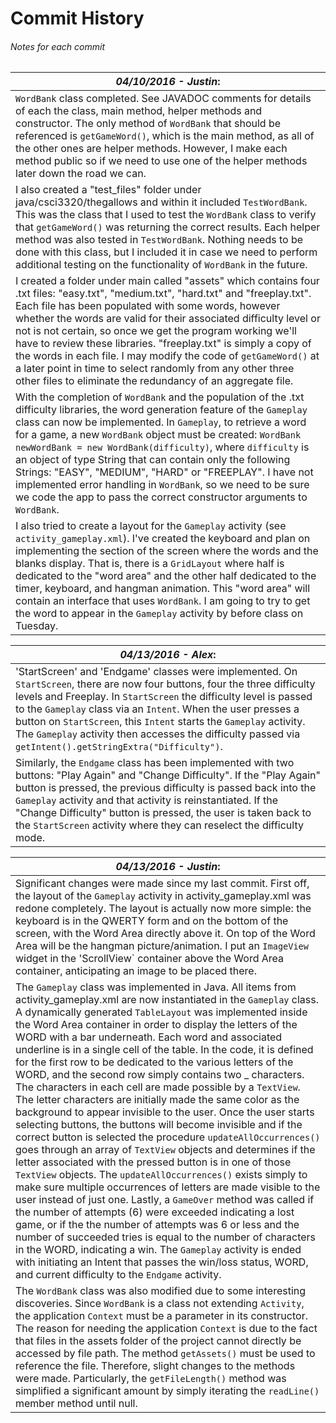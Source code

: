 # Commit History
###### Notes for each commit 



| _04/10/2016 - Justin_: |
|--------------------------------|
|`WordBank` class completed. See JAVADOC comments for details of each the class, main method, helper methods and constructor. The only method of `WordBank` that should be referenced is `getGameWord()`, which is the main method, as all of the other ones are helper methods. However, I make each method public so if we need to use one of the helper methods later down the road we can.  
| I also created a "test_files" folder under java/csci3320/thegallows and within it included `TestWordBank`. This was the class that I used to test the `WordBank` class to verify that `getGameWord()` was returning the correct results. Each helper method was also tested in `TestWordBank`. Nothing needs to be done with this class, but I included it in case we need to perform additional testing on the functionality of `WordBank` in the future.
| I created a folder under main called "assets" which contains four .txt files: "easy.txt", "medium.txt", "hard.txt" and "freeplay.txt". Each file has been populated with some words, however whether the words are valid for their associated difficulty level or not is not certain, so once we get the program working we'll have to review these libraries. "freeplay.txt" is simply a copy of the words in each file. I may modify the code of `getGameWord()` at a later point in time to select randomly from any other three other files to eliminate the redundancy of an aggregate file.
| With the completion of `WordBank` and the population of the .txt difficulty libraries, the word generation feature of the `Gameplay` class can now be implemented. In `Gameplay`, to retrieve a word for a game, a new `WordBank` object must be created: `WordBank newWordBank = new WordBank(difficulty)`, where `difficulty` is an object of type String that can contain only the following Strings: "EASY", "MEDIUM", "HARD" or "FREEPLAY". I have not implemented error handling in `WordBank`, so we need to be sure we code the app to pass the correct constructor arguments to `WordBank`. |
|I also tried to create a layout for the `Gameplay` activity (see `activity_gameplay.xml`). I've created the keyboard and plan on implementing the section of the screen where the words and the blanks display. That is, there is a `GridLayout` where half is dedicated to the "word area" and the other half dedicated to the timer, keyboard, and hangman animation. This "word area" will contain an interface that uses `WordBank`. I am going to try to get the word to appear in the `Gameplay` activity by before class on Tuesday. |


| _04/13/2016 - Alex_: |
|--------------------------------|
|'StartScreen' and 'Endgame' classes were implemented. On `StartScreen`, there are now four buttons, four the three difficulty levels and Freeplay. In `StartScreen` the difficulty level is passed to the `Gameplay` class via an `Intent`. When the user presses a button on `StartScreen`, this `Intent` starts the `Gameplay` activity. The `Gameplay` activity then accesses the difficulty passed via `getIntent().getStringExtra("Difficulty")`. |
| Similarly, the `Endgame` class has been implemented with two buttons: "Play Again" and "Change Difficulty". If the "Play Again" button is pressed, the previous difficulty is passed back into the `Gameplay` activity and that activity is reinstantiated. If the "Change Difficulty" button is pressed, the user is taken back to the `StartScreen` activity where they can reselect the difficulty mode. |


| _04/13/2016 - Justin_: |
|--------------------------------|
|Significant changes were made since my last commit. First off, the layout of the `Gameplay` activity in activity_gameplay.xml was redone completely. The layout is actually now more simple: the keyboard is in the QWERTY form and on the bottom of the screen, with the Word Area directly above it. On top of the Word Area will be the hangman picture/animation. I put an `ImageView` widget in the 'ScrollView` container above the Word Area container, anticipating an image to be placed there.|
|The `Gameplay` class was implemented in Java. All items from activity_gameplay.xml are now instantiated in the `Gameplay` class. A dynamically generated `TableLayout` was implemented inside the Word Area container in order to display the letters of the WORD with a bar underneath. Each word and associated underline is in a single cell of the table. In the code, it is defined for the first row to be dedicated to the various letters of the WORD, and the second row simply contains two _ characters. The characters in each cell are made possible by a `TextView`. The letter characters are initially made the same color as the background to appear invisible to the user. Once the user starts selecting buttons, the buttons will become invisible and if the correct button is selected the procedure `updateAllOccurrences()` goes through an array of `TextView` objects and determines if the letter associated with the pressed button is in one of those `TextView` objects. The `updateAllOccurrences()` exists simply to make sure multiple occurrences of letters are made visible to the user instead of just one. Lastly, a `GameOver` method was called if the number of attempts (6) were exceeded indicating a lost game, or if the the number of attempts was 6 or less and the number of succeeded tries is equal to the number of characters in the WORD, indicating a win. The `Gameplay` activity is ended with initiating an Intent that passes the win/loss status, WORD, and current difficulty to the `Endgame` activity.|
|The `WordBank` class was also modified due to some interesting discoveries. Since `WordBank` is a class not extending `Activity`, the application `Context` must be a parameter in its constructor. The reason for needing the application `Context` is due to the fact that files in the assets folder of the project cannot directly be accessed by file path. The method `getAssets()` must be used to reference the file. Therefore, slight changes to the methods were made. Particularly, the `getFileLength()` method was simplified a significant amount by simply iterating the `readLine()` member method until null.|